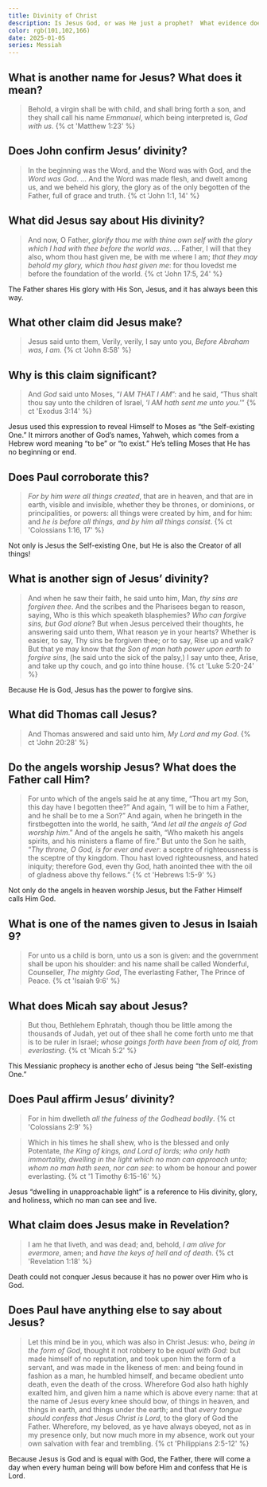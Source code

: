 ```yaml
---
title: Divinity of Christ
description: Is Jesus God, or was He just a prophet?  What evidence does the Bible give regarding His divinity?
color: rgb(101,102,166)
date: 2025-01-05
series: Messiah
---
```


## What is another name for Jesus? What does it mean?

> Behold, a virgin shall be with child, and shall bring forth a son, and they shall call his name *Emmanuel*, which being interpreted is, *God with us*.
{% ct 'Matthew 1:23' %}

## Does John confirm Jesus’ divinity?

> In the beginning was the Word, and the Word was with God, and the *Word was God*. &hellip; And the Word was made flesh, and dwelt among us, and we beheld his glory, the glory as of the only begotten of the Father, full of grace and truth.
{% ct 'John 1:1, 14' %}

## What did Jesus say about His divinity?

> And now, O Father, *glorify thou me with thine own self with the glory which I had with thee before the world was*. &hellip; Father, I will that they also, whom thou hast given me, be with me where I am; *that they may behold my glory, which thou hast given me*: for thou lovedst me before the foundation of the world.
{% ct 'John 17:5, 24' %}

The Father shares His glory with His Son, Jesus, and it has always been this way.

## What other claim did Jesus make?

> Jesus said unto them, Verily, verily, I say unto you, *Before Abraham was, I am.*
{% ct 'John 8:58' %}

## Why is this claim significant?

> And *God* said unto Moses, “*I AM THAT I AM*”: and he said, “Thus shalt thou say unto the children of Israel, ‘*I AM hath sent me unto you*.’”
{% ct 'Exodus 3:14' %}

Jesus used this expression to reveal Himself to Moses as “the Self-existing One.” It mirrors another of God’s names, Yahweh, which comes from a Hebrew word meaning “to be” or “to exist.” He’s telling Moses that He has no beginning or end.

## Does Paul corroborate this?

> *For by him were all things created*, that are in heaven, and that are in earth, visible and invisible, whether they be thrones, or dominions, or principalities, or powers: all things were created by him, and for him: and *he is before all things, and by him all things consist*.
{% ct 'Colossians 1:16, 17' %}

Not only is Jesus the Self-existing One, but He is also the Creator of all things!

## What is another sign of Jesus’ divinity?

> And when he saw their faith, he said unto him, Man, *thy sins are forgiven thee*. And the scribes and the Pharisees began to reason, saying, Who is this which speaketh blasphemies? *Who can forgive sins, but God alone*? But when Jesus perceived their thoughts, he answering said unto them, What reason ye in your hearts? Whether is easier, to say, Thy sins be forgiven thee; or to say, Rise up and walk? But that ye may know that *the Son of man hath power upon earth to forgive sins*, (he said unto the sick of the palsy,) I say unto thee, Arise, and take up thy couch, and go into thine house.
{% ct 'Luke 5:20-24' %}

Because He is God, Jesus has the power to forgive sins.

## What did Thomas call Jesus?

> And Thomas answered and said unto him, *My Lord and my God*.
{% ct 'John 20:28' %}

## Do the angels worship Jesus? What does the Father call Him?

> For unto which of the angels said he at any time, “Thou art my Son, this day have I begotten thee?” And again, “I will be to him a Father, and he shall be to me a Son?” And again, when he bringeth in the firstbegotten into the world, he saith, “And *let all the angels of God worship him*.” And of the angels he saith, “Who maketh his angels spirits, and his ministers a flame of fire.” But unto the Son he saith, “*Thy throne, O God, is for ever and ever*: a sceptre of righteousness is the sceptre of thy kingdom. Thou hast loved righteousness, and hated iniquity; therefore God, even thy God, hath anointed thee with the oil of gladness above thy fellows.”
{% ct 'Hebrews 1:5-9' %}

Not only do the angels in heaven worship Jesus, but the Father Himself calls Him God.

## What is one of the names given to Jesus in Isaiah 9?

> For unto us a child is born, unto us a son is given: and the government shall be upon his shoulder: and his name shall be called Wonderful, Counseller, *The mighty God*, The everlasting Father, The Prince of Peace.
{% ct 'Isaiah 9:6' %}

## What does Micah say about Jesus?

> But thou, Bethlehem Ephratah, though thou be little among the thousands of Judah, yet out of thee shall he come forth unto me that is to be ruler in Israel; *whose goings forth have been from of old, from everlasting*. 
{% ct 'Micah 5:2' %}

This Messianic prophecy is another echo of Jesus being “the Self-existing One.”

## Does Paul affirm Jesus’ divinity?

> For in him dwelleth *all the fulness of the Godhead bodily*.
{% ct 'Colossians 2:9' %}

> Which in his times he shall shew, who is the blessed and only Potentate, *the King of kings, and Lord of lords; who only hath immortality, dwelling in the light which no man can approach unto; whom no man hath seen, nor can see*: to whom be honour and power everlasting.
{% ct '1 Timothy 6:15-16' %}

Jesus “dwelling in unapproachable light” is a reference to His divinity, glory, and holiness, which no man can see and live.

## What claim does Jesus make in Revelation?

> I am he that liveth, and was dead; and, behold, *I am alive for evermore*, amen; and *have the keys of hell and of death*.
{% ct 'Revelation 1:18' %}

Death could not conquer Jesus because it has no power over Him who is God.

## Does Paul have anything else to say about Jesus?

> Let this mind be in you, which was also in Christ Jesus: who, *being in the form of God*, thought it not robbery to be *equal with God*: but made himself of no reputation, and took upon him the form of a servant, and was made in the likeness of men: and being found in fashion as a man, he humbled himself, and became obedient unto death, even the death of the cross. Wherefore God also hath highly exalted him, and given him a name which is above every name: that at the name of Jesus every knee should bow, of things in heaven, and things in earth, and things under the earth; and that *every tongue should confess that Jesus Christ is Lord*, to the glory of God the Father. Wherefore, my beloved, as ye have always obeyed, not as in my presence only, but now much more in my absence, work out your own salvation with fear and trembling.
{% ct 'Philippians 2:5-12' %}

Because Jesus is God and is equal with God, the Father, there will come a day when every human being will bow before Him and confess that He is Lord.